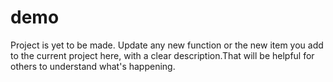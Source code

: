 # demo
Project is yet to be made. Update any new function or the new item you add to the current project here, with a clear description.That will be helpful for others to understand what's happening.


